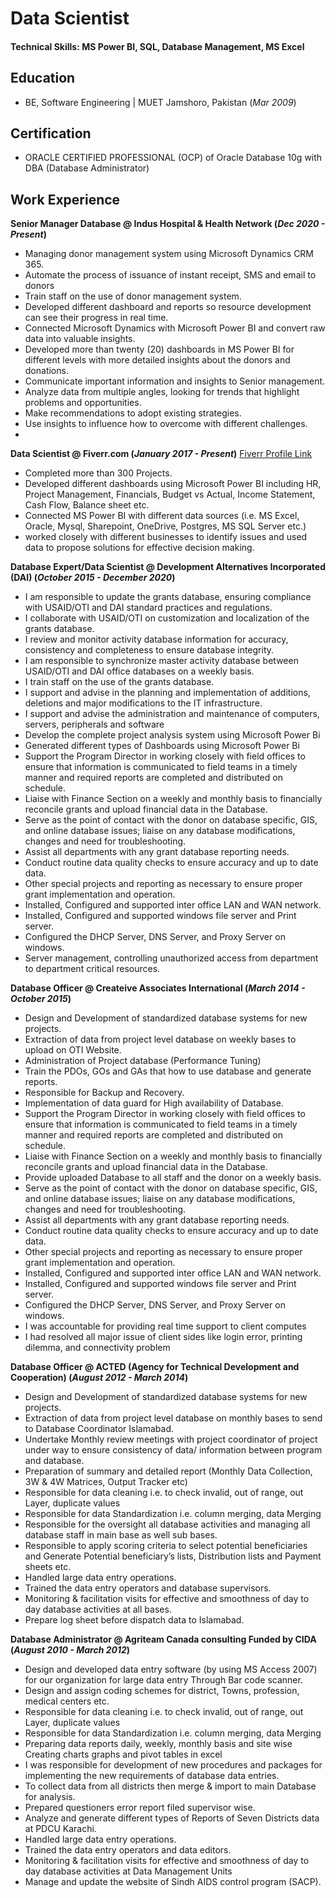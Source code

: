 # Data Scientist

#### Technical Skills: MS Power BI, SQL, Database Management, MS Excel

## Education
- BE, Software Engineering | MUET Jamshoro, Pakistan (_Mar 2009_)

## Certification
- ORACLE CERTIFIED PROFESSIONAL (OCP) of Oracle Database 10g with DBA (Database Administrator)

## Work Experience
**Senior Manager Database @ Indus Hospital & Health Network (_Dec 2020 - Present_)**
- Managing donor management system using Microsoft Dynamics CRM 365.
-	Automate the process of issuance of instant receipt, SMS and email to donors 
-	Train staff on the use of donor management system.
-	Developed different dashboard and reports so resource development can see their progress in real time.
-	Connected Microsoft Dynamics with Microsoft Power BI and convert raw data into valuable insights.
-	Developed more than twenty (20) dashboards in MS Power BI for different levels with more detailed insights about the donors and donations.
-	Communicate important information and insights to Senior management.
-	Analyze data from multiple angles, looking for trends that highlight problems and opportunities.
-	Make recommendations to adopt existing strategies.
-	Use insights to influence how to overcome with different challenges.
-	

**Data Scientist @ Fiverr.com (_January 2017 - Present_)**
  [Fiverr Profile Link](https://www.fiverr.com/engradnansw)
- Completed more than 300 Projects.
-	Developed different dashboards using Microsoft Power BI including HR, Project Management, Financials, Budget vs Actual, Income Statement, Cash Flow, Balance sheet etc.
-	Connected MS Power BI with different data sources (i.e. MS Excel, Oracle, Mysql, Sharepoint, OneDrive, Postgres, MS SQL Server etc.)
-	worked closely with different businesses to identify issues and used data to propose solutions for effective decision making.

**Database Expert/Data Scientist @ Development Alternatives Incorporated (DAI) (_October 2015 - December 2020_)**
- I am responsible to update the grants database, ensuring compliance with USAID/OTI and DAI standard practices and regulations.
-	I collaborate with USAID/OTI on customization and localization of the grants database.
-	I review and monitor activity database information for accuracy, consistency and completeness to ensure database integrity.
-	I am responsible to synchronize master activity database between USAID/OTI and DAI office databases on a weekly basis.
-	I train staff on the use of the grants database.
-	I support and advise in the planning and implementation of additions, deletions and major modifications to the IT infrastructure.
-	I support and advise the administration and maintenance of computers, servers, peripherals and software
-	Develop the complete project analysis system using Microsoft Power Bi
-	Generated different types of Dashboards using Microsoft Power Bi 
-	Support the Program Director in working closely with field offices to ensure that information is communicated to field teams in a timely manner and required reports are completed and distributed on schedule.
-	Liaise with Finance Section on a weekly and monthly basis to financially reconcile grants and upload financial data in the Database.
-	Serve as the point of contact with the donor on database specific, GIS, and online database issues; liaise on any database modifications, changes and need for troubleshooting.
-	Assist all departments with any grant database reporting needs. 
-	Conduct routine data quality checks to ensure accuracy and up to date data.
-	Other special projects and reporting as necessary to ensure proper grant implementation and operation. 
-	Installed, Configured and supported inter office LAN and WAN network.
-	Installed, Configured and supported windows file server and Print server.
-	Configured the DHCP Server, DNS Server, and Proxy Server on windows.
-	Server management, controlling unauthorized access from department to department critical resources.

**Database Officer @ Createive Associates International (_March 2014 - October 2015_)**
-	Design and Development of standardized database systems for new projects.
-	Extraction of data from project level database on weekly bases to upload on OTI Website.
-	Administration of Project database (Performance Tuning)
-	Train the PDOs, GOs and GAs that how to use database and generate reports.
-	Responsible for Backup and Recovery.
-	Implementation of data guard for High availability of Database.
-	Support the Program Director in working closely with field offices to ensure that information is communicated to field teams in a timely manner and required reports are completed and distributed on schedule.
-	Liaise with Finance Section on a weekly and monthly basis to financially reconcile grants and upload financial data in the Database.
-	Provide uploaded Database to all staff and the donor on a weekly basis.
-	Serve as the point of contact with the donor on database specific, GIS, and online database issues; liaise on any database modifications, changes and need for troubleshooting.
-	Assist all departments with any grant database reporting needs. 
-	Conduct routine data quality checks to ensure accuracy and up to date data.
-	Other special projects and reporting as necessary to ensure proper grant implementation and operation. 
-	Installed, Configured and supported inter office LAN and WAN network.
-	Installed, Configured and supported windows file server and Print server.
-	Configured the DHCP Server, DNS Server, and Proxy Server on windows.
-	I was accountable for providing real time support to client computes
-	I had resolved all major issue of client sides like login error, printing dilemma, and connectivity problem

**Database Officer @ ACTED (Agency for Technical Development and Cooperation) (_August 2012 - March 2014_)**
-	Design and Development of standardized database systems for new projects.
-	Extraction of data from project level database on monthly bases to send to Database Coordinator Islamabad.
-	Undertake Monthly review meetings with project coordinator of project under way to ensure consistency of data/ information between program and database.
-	Preparation of summary and detailed report (Monthly Data Collection, 3W & 4W Matrices, Output Tracker etc)
-	Responsible for data cleaning i.e. to check invalid, out of range, out	
Layer, duplicate values
-	Responsible for data Standardization i.e. column merging, data
Merging
-	Responsible for the oversight all database activities and managing all database staff in main base as well sub bases.
- Responsible to apply scoring criteria to select potential beneficiaries and Generate Potential beneficiary’s lists, Distribution lists and Payment sheets etc. 
-	Handled large data entry operations.
-	Trained the data entry operators and database supervisors.
-	Monitoring & facilitation visits for effective and smoothness of day to day database activities at all bases. 
-	Prepare log sheet before dispatch data to Islamabad.

**Database Administrator @ Agriteam Canada consulting Funded by CIDA  (_August 2010 - March 2012_)**
-	Design and developed data entry software (by using MS Access 2007) for our organization for large data entry Through Bar code scanner.
-	Design and assign coding schemes for district, Towns, profession, medical centers etc. 
-	Responsible for data cleaning i.e. to check invalid, out of range, out	
Layer, duplicate values
-	Responsible for data Standardization i.e. column merging, data
Merging
-	Preparing data reports daily, weekly, monthly basis and site wise
Creating charts graphs and pivot tables in excel
-	I was responsible for development of new procedures and packages for implementing the new requirements of database data entries.
-	To collect data from all districts then merge & import to main Database for analysis.
-	Prepared questioners error report filed supervisor wise. 
-	Analyze and generate different types of Reports of Seven Districts data at PDCU Karachi. 
-	Handled large data entry operations.
-	Trained the data entry operators and data editors.
-	Monitoring & facilitation visits for effective and smoothness of 
day to day database activities at Data Management Units 
-	Manage and update the website of Sindh AIDS control program (SACP). 



  

